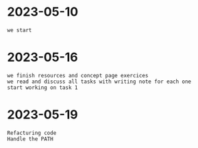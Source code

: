 # 2023-05-10
	we start
# 2023-05-16
	we finish resources and concept page exercices
	we read and discuss all tasks with writing note for each one
	start working on task 1
# 2023-05-19
	Refacturing code
	Handle the PATH
